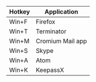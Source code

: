 Hotkey          | Application
----------------|-------------
Win+F           | Firefox
Win+T           | Terminator
Win+M           | Cromium Mail app
Win+S           | Skype
Win+A           | Atom
Win+K           | KeepassX
